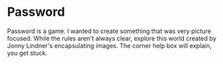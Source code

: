 # Password
Password is a game.  I wanted to create something that was very picture focused.  While the rules aren't always clear, explore this world created by Jonny Lindner's encapsulating images.  The corner help box will explain, you get stuck.  
